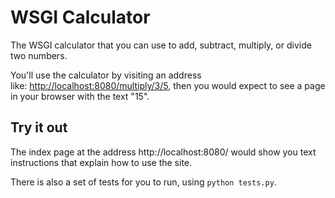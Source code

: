 # WSGI Calculator

The WSGI calculator that you can use to add, subtract, multiply, or divide two numbers.

You'll use the calculator by visiting an address like: [http://localhost:8080/multiply/3/5](http://localhost:8080/multiply/3/5), then you would expect to see a page in your browser with the text "15".

## Try it out

The index page at the address http://localhost:8080/ would show you text instructions that explain how to use the site.

There is also a set of tests for you to run, using `python tests.py`.

